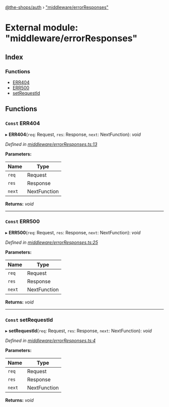 [@the-shops/auth](../globals.md) › ["middleware/errorResponses"](_middleware_errorresponses_.md)

# External module: "middleware/errorResponses"

## Index

### Functions

* [ERR404](_middleware_errorresponses_.md#const-err404)
* [ERR500](_middleware_errorresponses_.md#const-err500)
* [setRequestId](_middleware_errorresponses_.md#const-setrequestid)

## Functions

### `Const` ERR404

▸ **ERR404**(`req`: Request, `res`: Response, `next`: NextFunction): *void*

*Defined in [middleware/errorResponses.ts:13](https://github.com/brians-open-source-stuff/the-shops/blob/436f272/auth/src/middleware/errorResponses.ts#L13)*

**Parameters:**

Name | Type |
------ | ------ |
`req` | Request |
`res` | Response |
`next` | NextFunction |

**Returns:** *void*

___

### `Const` ERR500

▸ **ERR500**(`req`: Request, `res`: Response, `next`: NextFunction): *void*

*Defined in [middleware/errorResponses.ts:25](https://github.com/brians-open-source-stuff/the-shops/blob/436f272/auth/src/middleware/errorResponses.ts#L25)*

**Parameters:**

Name | Type |
------ | ------ |
`req` | Request |
`res` | Response |
`next` | NextFunction |

**Returns:** *void*

___

### `Const` setRequestId

▸ **setRequestId**(`req`: Request, `res`: Response, `next`: NextFunction): *void*

*Defined in [middleware/errorResponses.ts:4](https://github.com/brians-open-source-stuff/the-shops/blob/436f272/auth/src/middleware/errorResponses.ts#L4)*

**Parameters:**

Name | Type |
------ | ------ |
`req` | Request |
`res` | Response |
`next` | NextFunction |

**Returns:** *void*
